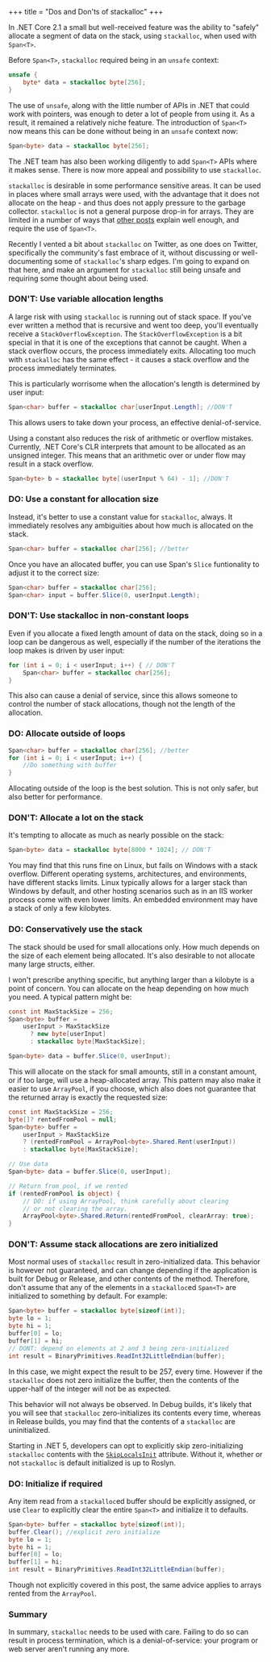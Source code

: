 +++
title = "Dos and Don'ts of stackalloc"
+++

In .NET Core 2.1 a small but well-received feature was the ability to "safely"
allocate a segment of data on the stack, using `stackalloc`, when used with
`Span<T>`.

Before `Span<T>`, `stackalloc` required being in an `unsafe` context:

```cs
unsafe {
    byte* data = stackalloc byte[256];
}
```

The use of `unsafe`, along with the little number of APIs in .NET that could
work with pointers, was enough to deter a lot of people from using it. As a
result, it remained a relatively niche feature. The introduction of `Span<T>`
now means this can be done without being in an `unsafe` context now:

```cs
Span<byte> data = stackalloc byte[256];
```

The .NET team has also been working diligently to add `Span<T>` APIs where it
makes sense. There is now more appeal and possibility to use `stackalloc`. 

`stackalloc` is desirable in some performance sensitive areas. It can be used
in places where small arrays were used, with the advantage that it does not
allocate on the heap - and thus does not apply pressure to the garbage
collector. `stackalloc` is not a general purpose drop-in for arrays.
They are limited in a number of ways that [other posts][1] explain well enough,
and require the use of `Span<T>`.

Recently I vented a bit about `stackalloc` on Twitter, as one does on Twitter,
specifically the community's fast embrace of it, without
discussing or well-documenting some of `stackalloc`'s sharp edges. I'm going
to expand on that here, and make an argument for `stackalloc` still being unsafe
and requiring some thought about being used.

### DON'T: Use variable allocation lengths

A large risk with using `stackalloc` is running out of stack space. If you've
ever written a method that is recursive and went too deep, you'll eventually
receive a `StackOverflowException`. The `StackOverflowException` is a bit
special in that it is one of the exceptions that cannot be caught. When
a stack overflow occurs, the process immediately exits. Allocating too much
with `stackalloc` has the same effect - it causes a stack overflow and the
process immediately terminates.

This is particularly worrisome when the allocation's length is determined by user
input:

```cs
Span<char> buffer = stackalloc char[userInput.Length]; //DON'T
```

This allows users to take down your process, an effective denial-of-service.

Using a constant also reduces the risk of arithmetic or overflow mistakes.
Currently, .NET Core's CLR interprets that amount to be allocated as an unsigned
integer. This means that an arithmetic over or under flow may result in a 
stack overflow.

```cs
Span<byte> b = stackalloc byte[(userInput % 64) - 1]; //DON'T
```

### DO: Use a constant for allocation size

Instead, it's better to use a constant value for `stackalloc`, always. It
immediately resolves any ambiguities about how much is allocated on the stack.

```cs
Span<char> buffer = stackalloc char[256]; //better
```

Once you have an allocated buffer, you can use Span's `Slice` funtionality to
adjust it to the correct size:

```cs
Span<char> buffer = stackalloc char[256];
Span<char> input = buffer.Slice(0, userInput.Length);
```


### DON'T: Use stackalloc in non-constant loops

Even if you allocate a fixed length amount of data on the stack, doing so in a
loop can be dangerous as well, especially if the number of the iterations the
loop makes is driven by user input:

```cs
for (int i = 0; i < userInput; i++) { // DON'T
    Span<char> buffer = stackalloc char[256];
}
```

This also can cause a denial of service, since this allows someone to control
the number of stack allocations, though not the length of the allocation.

### DO: Allocate outside of loops

```cs
Span<char> buffer = stackalloc char[256]; //better
for (int i = 0; i < userInput; i++) {
    //Do something with buffer
}
```

Allocating outside of the loop is the best solution. This is not only safer, but
also better for performance.

### DON'T: Allocate a lot on the stack

It's tempting to allocate as much as nearly possible on the stack:

```cs
Span<byte> data = stackalloc byte[8000 * 1024]; // DON'T
```

You may find that this runs fine on Linux, but fails on Windows with a stack
overflow. Different operating systems, architectures, and environments, have
different stacks limits. Linux typically allows for a larger stack than Windows
by default, and other hosting scenarios such as in an IIS worker process come
with even lower limits. An embedded environment may have a stack of only a few
kilobytes.

### DO: Conservatively use the stack

The stack should be used for small allocations only. How much depends on the
size of each element being allocated. It's also desirable to not allocate many
large structs, either.

I won't prescribe anything specific, but anything larger than a kilobyte is a
point of concern. You can allocate on the heap depending on how much you need.
A typical pattern might be:

```cs
const int MaxStackSize = 256;
Span<byte> buffer =
    userInput > MaxStackSize
      ? new byte[userInput]
      : stackalloc byte[MaxStackSize];

Span<byte> data = buffer.Slice(0, userInput);
```

This will allocate on the stack for small amounts, still in a constant amount,
or if too large, will use a heap-allocated array. This pattern may also make it
easier to use `ArrayPool`, if you choose, which also does not guarantee that the
returned array is exactly the requested size:

```cs
const int MaxStackSize = 256;
byte[]? rentedFromPool = null;
Span<byte> buffer =
    userInput > MaxStackSize
    ? (rentedFromPool = ArrayPool<byte>.Shared.Rent(userInput))
    : stackalloc byte[MaxStackSize];

// Use data
Span<byte> data = buffer.Slice(0, userInput);

// Return from pool, if we rented
if (rentedFromPool is object) {
    // DO: if using ArrayPool, think carefully about clearing
    // or not clearing the array.
    ArrayPool<byte>.Shared.Return(rentedFromPool, clearArray: true);
}
```

### DON'T: Assume stack allocations are zero initialized

Most normal uses of `stackalloc` result in zero-initialized data. This behavior
is however not guaranteed, and can change depending if the application is built
for Debug or Release, and other contents of the method. Therefore,
don't assume that any of the elements in a `stackalloc`ed `Span<T>` are
initialized to something by default. For example:

```cs
Span<byte> buffer = stackalloc byte[sizeof(int)];
byte lo = 1;
byte hi = 1;
buffer[0] = lo;
buffer[1] = hi;
// DONT: depend on elements at 2 and 3 being zero-initialized
int result = BinaryPrimitives.ReadInt32LittleEndian(buffer);
```

In this case, we might expect the result to be 257, every time. However if
the `stackalloc` does not zero initialize the buffer, then the contents of the
upper-half of the integer will not be as expected.

This behavior will not always be observed. In Debug builds, it's likely that you
will see that `stackalloc` zero-initializes its contents every time, whereas in
Release builds, you may find that the contents of a `stackalloc` are
uninitialized.

Starting in .NET 5, developers can opt to explicitly skip zero-initializing
`stackalloc` contents with the [`SkipLocalsInit`][2] attribute. Without it, whether
or not `stackalloc` is default initialized is up to Roslyn.

### DO: Initialize if required

Any item read from a `stackalloc`ed buffer should be explicitly assigned, or
use `Clear` to explicitly clear the entire `Span<T>` and initialize it to
defaults.

```cs
Span<byte> buffer = stackalloc byte[sizeof(int)];
buffer.Clear(); //explicit zero initialize
byte lo = 1;
byte hi = 1;
buffer[0] = lo;
buffer[1] = hi;
int result = BinaryPrimitives.ReadInt32LittleEndian(buffer);
```

Though not explicitly covered in this post, the same advice applies to arrays
rented from the `ArrayPool`.

### Summary

In summary, `stackalloc` needs to be used with care. Failing to do so can result
in process termination, which is a denial-of-service: your program or web server
aren't running any more.


[1]: https://docs.microsoft.com/en-us/archive/msdn-magazine/2018/january/csharp-all-about-span-exploring-a-new-net-mainstay
[2]: https://docs.microsoft.com/en-us/dotnet/api/system.runtime.compilerservices.skiplocalsinitattribute?view=net-5.0